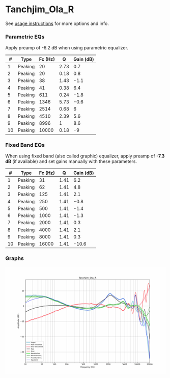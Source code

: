 # Tanchjim_Ola_R
See [usage instructions](https://github.com/jaakkopasanen/AutoEq#usage) for more options and info.

### Parametric EQs
Apply preamp of -6.2 dB when using parametric equalizer.

|   # | Type    |   Fc (Hz) |    Q |   Gain (dB) |
|-----|---------|-----------|------|-------------|
|   1 | Peaking |        20 | 2.73 |         0.7 |
|   2 | Peaking |        20 | 0.18 |         0.8 |
|   3 | Peaking |        38 | 1.43 |        -1.1 |
|   4 | Peaking |        41 | 0.38 |         6.4 |
|   5 | Peaking |       611 | 0.24 |        -1.8 |
|   6 | Peaking |      1346 | 5.73 |        -0.6 |
|   7 | Peaking |      2514 | 0.68 |         6   |
|   8 | Peaking |      4510 | 2.39 |         5.6 |
|   9 | Peaking |      8996 | 1    |         8.6 |
|  10 | Peaking |     10000 | 0.18 |        -9   |

### Fixed Band EQs
When using fixed band (also called graphic) equalizer, apply preamp of **-7.3 dB** (if available) and set gains manually with these parameters.

|   # | Type    |   Fc (Hz) |    Q |   Gain (dB) |
|-----|---------|-----------|------|-------------|
|   1 | Peaking |        31 | 1.41 |         6.2 |
|   2 | Peaking |        62 | 1.41 |         4.8 |
|   3 | Peaking |       125 | 1.41 |         2.1 |
|   4 | Peaking |       250 | 1.41 |        -0.8 |
|   5 | Peaking |       500 | 1.41 |        -1.4 |
|   6 | Peaking |      1000 | 1.41 |        -1.3 |
|   7 | Peaking |      2000 | 1.41 |         0.3 |
|   8 | Peaking |      4000 | 1.41 |         2.1 |
|   9 | Peaking |      8000 | 1.41 |         0.3 |
|  10 | Peaking |     16000 | 1.41 |       -10.6 |

### Graphs
![](./Tanchjim_Ola_R.png)
